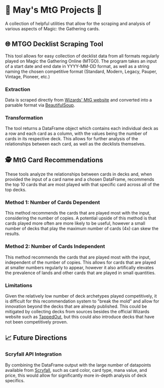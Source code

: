 # :flower_playing_cards: May's MtG Projects :flower_playing_cards:
A collection of helpful utilities that allow for the scraping and analysis of various aspects of Magic: the Gathering cards.

## :globe_with_meridians: MTGO Decklist Scraping Tool
This tool allows for easy collection of decklist data from all formats regularly played on Magic the Gathering Online (MTGO). The program takes an input of a start date and end date in YYYY-MM-DD format, as well as a string naming the chosen competitive format (Standard, Modern, Legacy, Pauper, Vintage, Pioneer, etc.)
### Extraction
Data is scraped directly from [Wizards' MtG website](https://magic.wizards.com) and converted into a parsable format via [BeautifulSoup](https://www.crummy.com/software/BeautifulSoup/). 
### Transformation
The tool returns a DataFrame object which contains each individual deck as a row and each card as a column, with the values being the number of cards in its respective deck. This allows for further analysis of the relationships between each card, as well as the decklists themselves.

## :detective: MtG Card Recommendations
These tools analyze the relationships between cards in decks and, when provided the input of a card name and a chosen DataFrame, recommends the top 10 cards that are most played with that specific card across all of the top decks. 
### Method 1: Number of Cards Dependent
This method recommends the cards that are played most with the input, considering the number of copies. A potential upside of this method is that cards played more often are more likely to be useful, however a small number of decks that play the maximum number of cards (4x) can skew the results.
### Method 2: Number of Cards Independent
This method recommends the cards that are played most with the input, independent of the number of copies. This allows for cards that are played at smaller numbers regularly to appear, however it also artifically elevates the prevalence of lands and other cards that are played in small quantities. 
### Limitations
Given the relatively low number of deck archetypes played competitively, it is difficult for this recommendation system to "break the mold" and allow for innovation beyond the decks that are already published. This could be mitigated by collecting decks from sources besides the official Wizards website such as [TappedOut](https://www.tappedout.com), but this could also introduce decks that have not been competitively proven. 

## :chart_with_upwards_trend: Future Directions
### Scryfall API Integration
By combining the DataFrame output with the large number of datapoints available from [Scryfall](https://www.scryfall.com/), such as card color, card type, mana value, and price, this would allow for significantly more in-depth analysis of deck specifics. 
